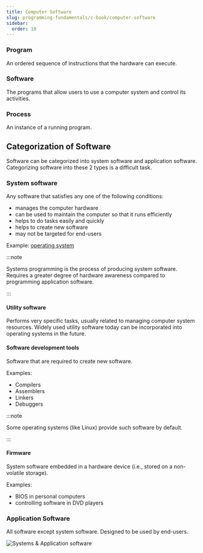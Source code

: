 ```yaml
---
title: Computer Software
slug: programming-fundamentals/c-book/computer-software
sidebar:
  order: 10
---
```


### Program

An ordered sequence of instructions that the hardware can execute.

### Software

The programs that allow users to use a computer system and control its
activities.

### Process

An instance of a running program.

## Categorization of Software

Software can be categorized into system software and application software.
Categorizing software into these 2 types is a difficult task.

### System software

Any software that satisfies any one of the following conditions:

- manages the computer hardware
- can be used to maintain the computer so that it runs efficiently
- helps to do tasks easily and quickly
- helps to create new software
- may not be targeted for end-users

Example: [operating system](/programming-fundamentals/c-book/operating-system)

:::note

Systems programming is the process of producing system software. Requires a
greater degree of hardware awareness compared to programming application
software.

:::

#### Utility software

Performs very specific tasks, usually related to managing computer system
resources. Widely used utility software today can be incorporated into operating
systems in the future.

#### Software development tools

Software that are required to create new software.

Examples:

- Compilers
- Assemblers
- Linkers
- Debuggers

:::note

Some operating systems (like Linux) provide such software by default.

:::

#### Firmware

System software embedded in a hardware device (i.e., stored on a non-volatile
storage).

Examples:

- BIOS in personal computers
- controlling software in DVD players

### Application Software

All software except system software. Designed to be used by end-users.

![Systems & Application software](/programming/systems-and-application-software.jpg)
